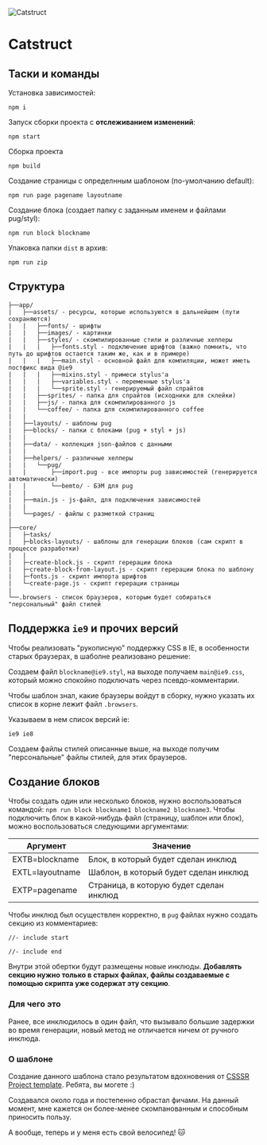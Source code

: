 ![Catstruct](http://darkened.space/catstruct.jpg)

# Catstruct

## Таски и команды

Установка зависимостей:
```
npm i
```
Запуск сборки проекта с **отслеживанием изменений**:
```
npm start
```
Сборка проекта
```
npm build
```
Создание страницы с определнным шаблоном (по-умолчанию default):
```
npm run page pagename layoutname
```
Создание блока (создает папку с заданным именем и файлами pug/styl):
```
npm run block blockname
```
Упаковка папки `dist` в архив:
```
npm run zip
```
## Структура

```
├──app/
|	├──assets/ - ресурсы, которые используются в дальнейшем (пути сохраняются)
|	|   ├──fonts/ - шрифты
|	|   ├──images/ - картинки
|	|   ├──styles/ - скомпилированные стили и различные хелперы
|	|   |   ├──fonts.styl - подключение шрифтов (важно помнить, что путь до шрифтов остается таким же, как и в примере)
|	|   |   ├──main.styl - основной файл для компиляции, может иметь постфикс вида @ie9
|	|   |   ├──mixins.styl - примеси stylus'a
|	|   |   ├──variables.styl - переменные stylus'a
|	|   |   └──sprite.styl - генерируемый файл спрайтов
|	|   ├──sprites/ - папка для спрайтов (исходники для склейки)
|	|   ├──js/ - папка для скомпилированного js
|	|   └──coffee/ - папка для скомпилированного coffee
|	|
|	├──layouts/ - шаблоны pug
|	├──blocks/ - папки с блоками (pug + styl + js)
|	|
|	├──data/ - коллекция json-файлов с данными
|	|
|	├──helpers/ - различные хелперы
|   |   └──pug/
|	|       ├──import.pug - все импорты pug зависимостей (генерируется автоматически)
|   |       └──bemto/ - БЭМ для pug
|	|
|	├──main.js - js-файл, для подключения зависимостей
|	|
|	└──pages/ - файлы с разметкой страниц
|
├──core/
|   ├─tasks/
|   ├─blocks-layouts/ - шаблоны для генерации блоков (сам скрипт в процессе разработки)
|   |
|   ├─create-block.js - скрипт герерации блока
|   ├─create-block-from-layout.js - скрипт герерации блока по шаблону
|   ├─fonts.js - скрипт импорта шрифтов
|   └─create-page.js - скрипт герерации страницы
|
└──.browsers - список браузеров, которым будет собираться "персональный" файл стилей
```

## Поддержка `ie9` и прочих версий

Чтобы реализовать "рукописную" поддержку CSS в IE, в особенности старых браузерах, в шаболне реализовано решение:

Создаем файл `blockname@ie9.styl`, на выходе получаем `main@ie9.css`, который можно спокойно подключать через псевдо-комментарии.

Чтобы шаблон знал, какие браузеры войдут в сборку, нужно указать их список в корне лежит файл `.browsers`.

Указываем в нем список версий ie:

```
ie9 ie8
```

Создаем файлы стилей описанные выше, на выходе получим "персональные" файлы стилей, для этих браузеров.

## Создание блоков

Чтобы создать один или несколько блоков, нужно воспользоваться командой: `npm run block blockname1 blockname2 blockname3`. Чтобы подключить блок в какой-нибудь файл (страницу, шаблон или блок), можно воспользоваться следующими аргументами:

|**Аргумент**|**Значение**|
|------------|-------------|
|EXTB=blockname|Блок, в который будет сделан инклюд|
|EXTL=layoutname|Шаблон, в который будет сделан инклюд|
|EXTP=pagename|Страница, в которую будет сделан инклюд|

Чтобы инклюд был осуществлен корректно, в `pug` файлах нужно создать секцию из комментариев:

```
//- include start

//- include end
```

Внутри этой обертки будут размещены новые инклюды. **Добавлять секцию нужно только в старых файлах, файлы создаваемые с помощью скрипта уже содержат эту секцию**.

### Для чего это

Ранее, все инклюдилось в один файл, что вызывало большие задержки во время генерации, новый метод не отличается ничем от ручного инклюда.

### О шаблоне

Создание данного шаблона стало результатом вдохновения от [CSSSR Project template](https://github.com/CSSSR/csssr-project-template). Ребята, вы могете :)

Создавался около года и постепенно обрастал фичами. На данный момент, мне кажется он более-менее скомпанованным и способным приносить пользу.

А вообще, теперь и у меня есть свой велосипед!  :cat: